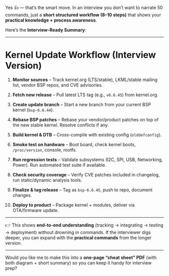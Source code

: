 Yes 👍 — that’s the smart move. In an interview you don’t want to narrate 50 commands, just a **short structured workflow (8–10 steps)** that shows your **practical knowledge + process awareness**.

Here’s the **Interview-Ready Summary**:

---

# **Kernel Update Workflow (Interview Version)**

1. **Monitor sources** – Track kernel.org (LTS/stable), LKML/stable mailing list, vendor BSP repos, and CVE advisories.

2. **Fetch new release** – Pull latest LTS tag (e.g., `v6.6.45`) from kernel.org.

3. **Create update branch** – Start a new branch from your current BSP kernel (`bsp-6.6.44`).

4. **Rebase BSP patches** – Rebase your vendor/product patches on top of the new stable kernel. Resolve conflicts if any.

5. **Build kernel & DTB** – Cross-compile with existing config (`olddefconfig`).

6. **Smoke test on hardware** – Boot board, check kernel boots, `/proc/version`, console, rootfs.

7. **Run regression tests** – Validate subsystems (I2C, SPI, USB, Networking, Power). Run automated test suite if available.

8. **Check security coverage** – Verify CVE patches included in changelog, run static/dynamic analysis tools.

9. **Finalize & tag release** – Tag as `bsp-6.6.45`, push to repo, document changes.

10. **Deploy to product** – Package kernel + modules, deliver via OTA/firmware update.

---

👉 This shows **end-to-end understanding** (tracking → integrating → testing → deployment) without drowning in commands.
If the interviewer digs deeper, you can expand with the **practical commands** from the longer version.

---

Would you like me to make this into a **one-page “cheat sheet” PDF** (with both diagram + short summary) so you can keep it handy for interview prep?
